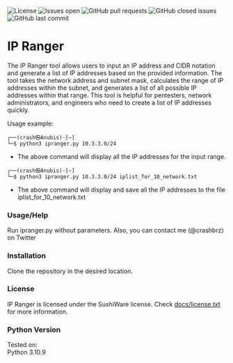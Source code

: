 ![License](https://img.shields.io/badge/license-sushiware-red)
![Issues open](https://img.shields.io/github/issues/crashbrz/ipranger)
![GitHub pull requests](https://img.shields.io/github/issues-pr-raw/crashbrz/ipranger)
![GitHub closed issues](https://img.shields.io/github/issues-closed-raw/crashbrz/ipranger)
![GitHub last commit](https://img.shields.io/github/last-commit/crashbrz/ipranger)

# IP Ranger 
The IP Ranger tool allows users to input an IP address and CIDR notation and generate a list of IP addresses based on the provided information.
The tool takes the network address and subnet mask, calculates the range of IP addresses within the subnet, and generates a list of all possible IP addresses within that range.
This tool is helpful for pentesters, network administrators, and engineers who need to create a list of IP addresses quickly.

Usage example:
```
┌──(crash㉿Anubis)-[~]
└─$ python3 ipranger.py 10.3.3.0/24 

 ```
- The above command will display all the IP addresses for the input range.

```
┌──(crash㉿Anubis)-[~]
└─$ python3 ipranger.py 10.3.3.0/24 iplist_for_10_network.txt 

 ```
- The above command will display and save all the IP addresses to the file iplist_for_10_network.txt

### Usage/Help ###
Run ipranger.py without parameters. Also, you can contact me (@crashbrz) on Twitter<br>

### Installation ###
Clone the repository in the desired location.<br>

### License ###
IP Ranger is licensed under the SushiWare license. Check [docs/license.txt](docs/license.txt) for more information.
 
### Python Version ###
Tested on:<br>
Python 3.10.9
